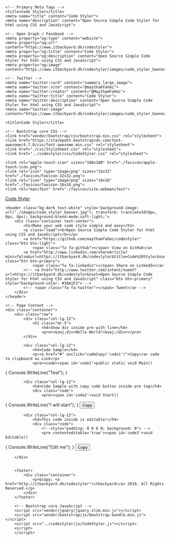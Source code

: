 <!DOCTYPE html>
<html lang="en">

<head>
    <meta charset="utf-8">
    <meta name="viewport" content="width=device-width, initial-scale=1, shrink-to-fit=no">
    <meta name="keywords" content="code, decorator, pre" />
    <meta name="subject" content="Code Styler">
    <meta name="copyright" content="ITBackyard © 2017">
    <meta name="robots" content="index,follow" />
    <meta name="author" content="Maytham Fahmi, maythamfahmi@itbackyard.com">
    <meta name="url" content="https://www.itbackyard.dk/CodeStyler">
    <meta name="coverage" content="Worldwide">
    <meta name="distribution" content="Global">
    <meta name="rating" content="General">
    <meta http-equiv="Cache-Control" content="public">

    <!-- Primary Meta Tags -->
    <title>Code Styler</title>
    <meta name="title" content="Code Styler">
    <meta name="description" content="Open Source Simple Code Styler for html using CSS and JavaScript">

    <!-- Open Graph / Facebook -->
    <meta property="og:type" content="website">
    <meta property="og:url" content="https://www.itbackyard.dk/codestyler">
    <meta property="og:title" content="Code Styler">
    <meta property="og:description" content="Open Source Simple Code Styler for html using CSS and JavaScript">
    <meta property="og:image" content="https://www.itbackyard.dk/codestyler/images/code_styler_banner.jpg">

    <!-- Twitter -->
    <meta name="twitter:card" content="summary_large_image">
    <meta name="twitter:site" content="@maythamfahmi">
    <meta name="twitter:creator" content="@MaythamFahmi">
    <meta name="twitter:title" content="Code Styler">
    <meta name="twitter:description" content="Open Source Simple Code Styler for html using CSS and JavaScript">
    <meta name="twitter:image" content="https://www.itbackyard.dk/codestyler/images/code_styler_banner.jpg">

    <title>Code Styler</title>

    <!-- Bootstrap core CSS -->
    <link href="vendor/bootstrap/css/bootstrap.min.css" rel="stylesheet">
    <link href="https://stackpath.bootstrapcdn.com/font-awesome/4.7.0/css/font-awesome.min.css" rel="stylesheet">
    <link href="./css/StyleSheet.css" rel="stylesheet">
    <link href="../codestyler/css/CodeStyler.css" rel="stylesheet">

    <link rel="apple-touch-icon" sizes="180x180" href="./favicon/apple-touch-icon.png">
    <link rel="icon" type="image/png" sizes="32x32" href="./favicon/favicon-32x32.png">
    <link rel="icon" type="image/png" sizes="16x16" href="./favicon/favicon-16x16.png">
    <link rel="manifest" href="./favicon/site.webmanifest">
</head>

<body>
    <!--Pull request test-->
    <!-- Navigation -->
    <nav class="navbar navbar-expand-lg navbar-dark bg-dark static-top">
        <div class="container">
            <a class="navbar-brand" href="#">Code Styler</a>
        </div>
    </nav>

    <header class="bg-dark text-white" style='background-image: url("./images/code_styler_banner.jpg"); transform: translate3d(0px, 0px, 0px); background-blend-mode:soft-light;'>
        <div class="container text-center">
            <h1>Make your web code style simple and easy</h1>
            <p class="lead"><b>Open Source Simple Code Styler for html using CSS and JavaScript</b></p>
            <a href="https://github.com/maythamfahmi/codestyler" class="btn btn-light">
                <span class="fa fa-github"></span> View on GitHub</a>
            <a href="http://www.linkedin.com/shareArticle?mini=false&url=https://itbackyard.dk/codestyler&title=Code%20Styler&summary=Simple%20Code%20Styler&source=https://itbackyard.dk" class="btn btn-primary">
                <span class="fa fa-linkedin"></span> Share on LinkedIn</a>
            <!-- <a href="http://www.twitter.com/intent/tweet?url=https://itbackyard.dk/codestyler&text=Open Source Simple Code Styler for html using CSS and JavaScript" class="btn btn-primary" style="background-color: #38A1F3"> -->
            <!-- <span class="fa fa-twitter"></span> Tweet</a> -->
        </div>
    </header>

    <!-- Page Content -->
    <div class="container">
        <div class="row">
            <div class="col-lg-12">
                <h1 class="mt-5">
                    <h4>Show div inside pre with line</h4>
                    <pre><&zwj;div>Hello World!<&zwj;/div></pre>
            </div>

            <div class="col-lg-12">
                <h4>Code Sample</h4>
                <p><a href="#" onclick="codeCopy('code1')">Copy</a> code to clipboard as Link</p>
                <pre><code><span id='code1'>public static void Main()
{
    Console.WriteLine("Test");
}</span></code></pre>
            </div>

            <div class="col-lg-12">
                <h4>Code Sample with copy code button inside pre tag</h4>
                <div class="code">
                    <pre><span id='code2'>void Start()
{
    Console.WriteLine("I will start");
}</span></pre>
                    <button class="codeButton" onclick="codeCopy('code2')">Copy</button>
                </div>
            </div>

            <div class="col-lg-12">
                <h4>This code inside is editable!</h4>
                <div class="code">
                    <!--style="padding: 0 0 0 0; background: 0"> -->
                    <pre contenteditable='true'><span id='code3'>void Editable()
{
    Console.WriteLine("Edit me");
}</span></pre>
                    <button class='codeButton' onclick="codeCopy('code3')">Copy</button>
                </div>
            </div>

        </div>


        <footer>
            <div class="container">
                <p>&copy; <a href="http://itbackyard.dk/codestyler">itbackyard</a> 2019. All Rights Reserved.</p>
            </div>
        </footer>

        <!-- Bootstrap core JavaScript -->
        <script src="vendor/jquery/jquery.slim.min.js"></script>
        <script src="vendor/bootstrap/js/bootstrap.bundle.min.js"></script>
        <script src="../codestyler/js/CodeStyler.js"></script>
        <script>
        </script>

</body>

</html>
